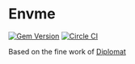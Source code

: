# Envme
[![Gem Version](https://badge.fury.io/rb/envme.svg)](http://badge.fury.io/rb/envme) [![Circle CI](https://circleci.com/gh/reppard/envme.svg?style=svg)](https://circleci.com/gh/reppard/envme)

Based on the fine work of [Diplomat](https://github.com/WeAreFarmGeek/diplomat)
